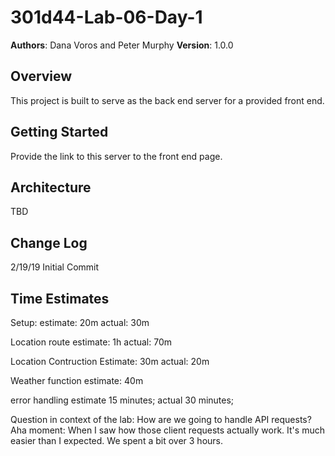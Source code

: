 # 301d44-Lab-06-Day-1

**Authors**: Dana Voros and Peter Murphy
**Version**: 1.0.0 

## Overview
This project is built to serve as the back end server for a provided front end.

## Getting Started
Provide the link to this server to the front end page.

## Architecture
TBD

## Change Log

2/19/19 Initial Commit

## Time Estimates
Setup:
estimate: 20m
actual: 30m

Location route
estimate: 1h
actual: 70m

Location Contruction
Estimate: 30m
actual: 20m

Weather function
estimate: 40m

error handling 
estimate 15 minutes;
actual 30 minutes;


Question in context of the lab: How are we going to handle API requests?
Aha moment: When I saw how those client requests actually work. It's much easier than I expected.
We spent a bit over 3 hours.